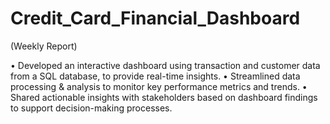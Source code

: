 # Credit_Card_Financial_Dashboard
(Weekly Report)

• Developed an interactive dashboard using 
transaction and customer data from a SQL database, 
to provide real-time insights. 
• Streamlined data processing & analysis to monitor 
key performance metrics and trends.
• Shared actionable insights with stakeholders based 
on dashboard findings to support decision-making 
processes.
